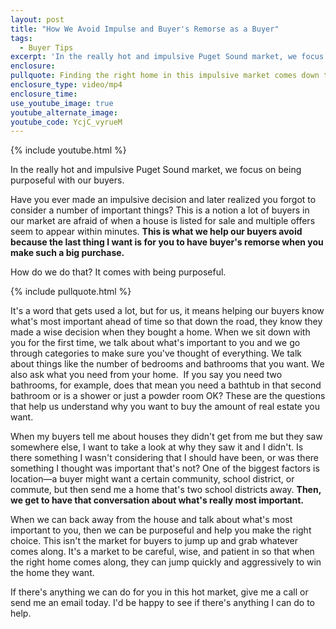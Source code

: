 ```yaml
---
layout: post
title: "How We Avoid Impulse and Buyer's Remorse as a Buyer"
tags:
  - Buyer Tips
excerpt: 'In the really hot and impulsive Puget Sound market, we focus on being purposeful with our buyers.   Have you ever made an impulsive decision and later realized you forgot to consider a number of important things?'
enclosure:
pullquote: Finding the right home in this impulsive market comes down to being purposeful.
enclosure_type: video/mp4
enclosure_time:
use_youtube_image: true
youtube_alternate_image:
youtube_code: YcjC_vyrueM
---
```



{% include youtube.html %}

In the really hot and impulsive Puget Sound market, we focus on being purposeful with our buyers.

Have you ever made an impulsive decision and later realized you forgot to consider a number of important things? This is a notion a lot of buyers in our market are afraid of when a house is listed for sale and multiple offers seem to appear within minutes. **This is what we help our buyers avoid because the last thing I want is for you to have buyer's remorse when you make such a big purchase.**

How do we do that? It comes with being purposeful.

{% include pullquote.html %}

It's a word that gets used a lot, but for us, it means helping our buyers know what's most important ahead of time so that down the road, they know they made a wise decision when they bought a home. When we sit down with you for the first time, we talk about what's important to you and we go through categories to make sure you've thought of everything. We talk about things like the number of bedrooms and bathrooms that you want. We also ask what you need from your home. &nbsp;If you say you need two bathrooms, for example, does that mean you need a bathtub in that second bathroom or is a shower or just a powder room OK? These are the questions that help us understand why you want to buy the amount of real estate you want.

When my buyers tell me about houses they didn't get from me but they saw somewhere else, I want to take a look at why they saw it and I didn't. Is there something I wasn't considering that I should have been, or was there something I thought was important that's not? One of the biggest factors is location—a buyer might want a certain community, school district, or commute, but then send me a home that's two school districts away. **Then, we get to have that conversation about what's really most important.**

When we can back away from the house and talk about what's most important to you, then we can be purposeful and help you make the right choice. This isn't the market for buyers to jump up and grab whatever comes along. It's a market to be careful, wise, and patient in so that when the right home comes along, they can jump quickly and aggressively to win the home they want.

If there's anything we can do for you in this hot market, give me a call or send me an email today. I'd be happy to see if there's anything I can do to help.